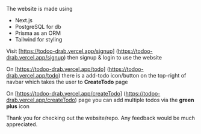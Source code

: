 The website is made using
- Next.js 
- PostgreSQL for db
- Prisma as an ORM
- Tailwind for styling

Visit [https://todoo-drab.vercel.app/signup] (https://todoo-drab.vercel.app/signup) then signup & login to use the website

On [https://todoo-drab.vercel.app/todo] (https://todoo-drab.vercel.app/todo) there is a add-todo icon/button on the top-right of navbar which takes the user to **CreateTodo** page

On [https://todoo-drab.vercel.app/createTodo] (https://todoo-drab.vercel.app/createTodo) page you can add multiple todos via the **green plus** icon

Thank you for checking out the website/repo. Any feedback would be much appreciated.